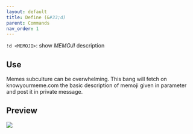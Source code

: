 ```yaml
---
layout: default
title: Define (&#33;d) 
parent: Commands
nav_order: 1
---
```


`!d <MEMOJI>`: show *MEMOJI* description 

## Use

Memes subculture can be overwhelming. This bang will fetch on knowyourmeme.com the basic 
description of memoji given in parameter and post it in private message.

## Preview

![](https://i.imgur.com/Qs0BY1L.png)
